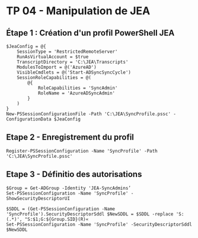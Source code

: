 # TP 04 - Manipulation de JEA

## Étape 1 : Création d'un profil PowerShell JEA

```
$JeaConfig = @{
    SessionType = 'RestrictedRemoteServer'
    RunAsVirtualAccount = $true
    TranscriptDirectory = 'C:\JEA\Transcripts'
    ModulesToImport = @('AzureAD')
    VisibleCmdlets = @('Start-ADSyncSyncCycle')
    SessionRoleCapabilities = @(
        @{
            RoleCapabilities = 'SyncAdmin'
            RoleName = 'AzureADSyncAdmin'
        }
    )
}
New-PSSessionConfigurationFile -Path 'C:\JEA\SyncProfile.pssc' -ConfigurationData $JeaConfig 
```

## Etape 2 - Enregistrement du profil
```
Register-PSSessionConfiguration -Name 'SyncProfile' -Path 'C:\JEA\SyncProfile.pssc'
```

## Etape 3 - Définitio des autorisations

```
$Group = Get-ADGroup -Identity 'JEA-SyncAdmins’ 
Set-PSSessionConfiguration -Name 'SyncProfile' -ShowSecurityDescriptorUI 

$SDDL = (Get-PSSessionConfiguration -Name 'SyncProfile').SecurityDescriptorSddl $NewSDDL = $SDDL -replace 'S:(.*)', "S:$1;G:${Group.SID}(R)« 
Set-PSSessionConfiguration -Name 'SyncProfile' -SecurityDescriptorSddl $NewSDDL
```
